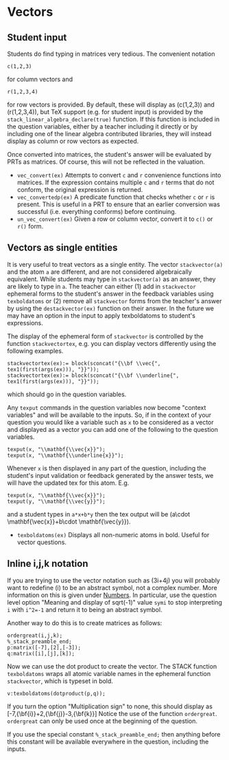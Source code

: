 # Vectors

## Student input

Students do find typing in matrices very tedious.  The convenient notation

    c(1,2,3)

for column vectors and

    r(1,2,3,4)

for row vectors is provided.  By default, these will display as \(c(1,2,3)\) and \(r(1,2,3,4)\), but TeX support (e.g. for student input) is provided by the `stack_linear_algebra_declare(true)` function. If this function is included in the question variables, either by a teacher including it directly or by including one of the linear algebra contributed libraries, they will instead display as column or row vectors as expected. 

Once converted into matrices, the student's answer will be evaluated by PRTs as matrices.  Of course, this will not be reflected in the valuation.

* `vec_convert(ex)` Attempts to convert `c` and `r` convenience functions into matrices. If the expression contains multiple `c` and `r` terms that do not conform, the original expression is returned.
* `vec_convertedp(ex)` A predicate function that checks whether `c` or `r` is present. This is useful in a PRT to ensure that an earlier conversion was successful (i.e. everything conforms) before continuing.
* `un_vec_convert(ex)` Given a row or column vector, convert it to `c()` or `r()` form.

## Vectors as single entities

It is very useful to treat vectors as a single entity.  The vector `stackvector(a)` and the atom `a` are different, and are not considered algebraically equivalent.  While students may type in `stackvector(a)` as an answer, they are likely to type in `a`.  The teacher can either (1) add in `stackvector` ephemeral forms to the student's answer in the feedback variables using `texboldatoms` or (2) remove all `stackvector` forms from the teacher's answer by using the `destackvector(ex)` function on their answer.  In the future we may have an option in the input to apply texboldatoms to student's expressions.

The display of the ephemeral form of `stackvector` is controlled by the function `stackvectortex`, e.g. you can display vectors differently using the following examples.

    stackvectortex(ex):= block(sconcat("{\\bf \\vec{", tex1(first(args(ex))), "}}"));
    stackvectortex(ex):= block(sconcat("{\\bf \\underline{", tex1(first(args(ex))), "}}"));

which should go in the question variables.

Any `texput` commands in the question variables now become "context variables" and will be available to the inputs. So, if in the context of your question you would like a variable such as `x` to be considered as a vector and displayed as a vector you can add one of the following to the question variables.

    texput(x, "\\mathbf{\\vec{x}}");
    texput(x, "\\mathbf{\\underline{x}}");

Whenever `x` is then displayed in any part of the question, including the student's input validation or feedback generated by the answer tests, we will have the updated tex for this atom.  E.g.

    texput(x, "\\mathbf{\\vec{x}}");
    texput(y, "\\mathbf{\\vec{y}}");

and a student types in `a*x+b*y` then the tex output will be \(a\cdot \mathbf{\vec{x}}+b\cdot \mathbf{\vec{y}}\).


* `texboldatoms(ex)` Displays all non-numeric atoms in bold.  Useful for vector questions.


## Inline i,j,k notation

If you are trying to use the vector notation such as \(3i+4j\) you will probably want to redefine \(i\) to be an abstract symbol, not a complex number.
More information on this is given under [Numbers](../../CAS/Numbers.md).  In particular, use the question level option "Meaning and display of sqrt(-1)" value `symi` to stop interpreting `i` with `i^2=-1` and return it to being an abstract symbol.

Another way to do this is to create matrices as follows:

    ordergreat(i,j,k);
    %_stack_preamble_end;
    p:matrix([-7],[2],[-3]);
    q:matrix([i],[j],[k]);

Now we can use the dot product to create the vector.  The STACK function `texboldatoms` wraps all atomic variable names in the ephemeral function `stackvector`, which is typeset in bold.

    v:texboldatoms(dotproduct(p,q));

If you turn the option "Multiplication sign" to none, this should display as
\[-7\,{\bf{i}}+2\,{\bf{j}}-3\,{\bf{k}}\]
Notice the use of the function `ordergreat`.  `ordergreat` can only be used once at the beginning of the question.

If you use the special constant `%_stack_preamble_end;` then anything before this constant will be available everywhere in the question, including the inputs.




